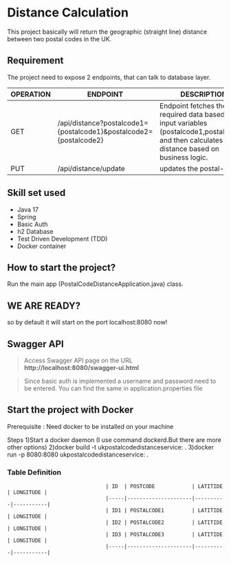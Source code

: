 # Distance Calculation

This project basically will return the geographic (straight line) distance between two
postal codes in the UK.

## Requirement

The project need to expose 2 endpoints, that can talk to database layer.

| OPERATION | ENDPOINT                                                          | DESCRIPTION                                                                                                                                         |
| --------- |-------------------------------------------------------------------|-----------------------------------------------------------------------------------------------------------------------------------------------------|
| GET | /api/distance?postalcode1={postalcode1}&postalcode2={postalcode2} | Endpoint fetches the required data based on the input variables (postalcode1,postalcode2) and then calculates the distance based on business logic. |
| PUT | /api/distance/update                                              | updates the postal-codes                                                                                                                            | 

## Skill set used

- Java 17
- Spring
- Basic Auth
- h2 Database
- Test Driven Development (TDD)
- Docker container

## How to start the project?
Run the main app (PostalCodeDistanceApplication.java) class.

## WE ARE READY?

so by default it will start on the port localhost:8080 now!


## Swagger API

> Access Swagger API page on the URL **http://localhost:8080/swagger-ui.html**

> Since basic auth is implemented a username and password need to be entered. 
> You can find the same in application.properties file

## Start the project with Docker
Prerequisite : Need docker to be installed on your machine

Steps
1)Start a docker daemon (I use command dockerd.But there are more other options)
2)docker build -t ukpostalcodedistanceservice:<version> .
3)docker run -p 8080:8080 ukpostalcodedistanceservice:<version> .

### Table Definition

                                    | ID  | POSTCODE            | LATITIDE | LONGITUDE |
                                    |-----|---------------------|----------|-----------|
                                    | ID1 | POSTALCODE1         | LATITIDE | LONGITUDE |
                                    | ID2 | POSTALCODE2         | LATITIDE | LONGITUDE |
                                    | ID3 | POSTALCODE3         | LATITIDE | LONGITUDE |
                                    |-----|---------------------|----------|-----------|



